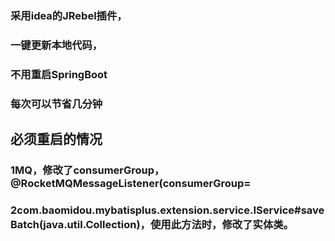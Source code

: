 ### 采用idea的JRebel插件，
### 一键更新本地代码，
### 不用重启SpringBoot
### 每次可以节省几分钟

## 必须重启的情况
### 1MQ，修改了consumerGroup，@RocketMQMessageListener(consumerGroup=
### 2com.baomidou.mybatisplus.extension.service.IService#saveBatch(java.util.Collection<T>)，使用此方法时，修改了实体类。
